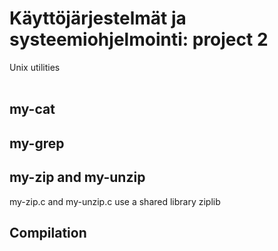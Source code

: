 # Käyttöjärjestelmät ja systeemiohjelmointi: project 2
Unix utilities</br></br>
## my-cat

## my-grep

## my-zip and my-unzip
my-zip.c and my-unzip.c use a shared library ziplib

## Compilation

